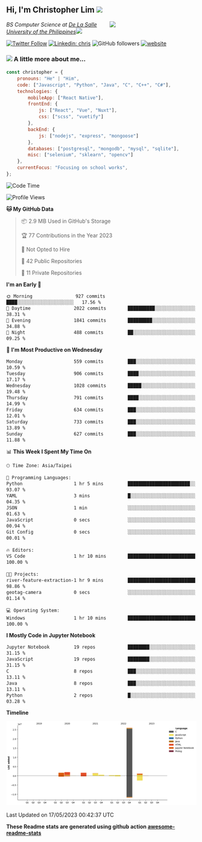 <h2>Hi, I'm Christopher Lim <img src="https://media3.giphy.com/media/r3SVtaGUukD5V6UjzP/giphy.gif" width="50" /></h2>
<img align='right' src="https://media.giphy.com/media/M9gbBd9nbDrOTu1Mqx/giphy.gif" width="230">
<p><em>BS Computer Science at <a href="https://www.dlsu.edu.ph/">De La Salle University of the Philippines</a><img src="https://media.giphy.com/media/WUlplcMpOCEmTGBtBW/giphy.gif" width="30"> 
</em></p>

[![Twitter Follow](https://img.shields.io/twitter/follow/ClovesJL?label=Follow)](https://twitter.com/intent/follow?screen_name=ClovesJL)
[![Linkedin: chris](https://img.shields.io/badge/-chris-blue?style=flat-square&logo=Linkedin&logoColor=white&link=https://www.linkedin.com/in/christopher-lim-122831183/)](https://www.linkedin.com/in/christopher-lim-122831183/)
![GitHub followers](https://img.shields.io/github/followers/cc-visionary?label=Follow&style=social)
[![website](https://img.shields.io/badge/Website-46a2f1.svg?&style=flat-square&logo=Google-Chrome&logoColor=white&link=http://christopherlim.surge.sh/)](http://christopherlim.surge.sh/)

### <img src="https://media.giphy.com/media/VgCDAzcKvsR6OM0uWg/giphy.gif" width="50"> A little more about me...  

```javascript
const christopher = {
    pronouns: "He" | "Him",
    code: ["Javascript", "Python", "Java", "C", "C++", "C#"],
    technologies: {
        mobileApp: ["React Native"],
        frontEnd: {
            js: ["React", "Vue", "Nuxt"],
            css: ["scss", "vuetify"]
        },
        backEnd: {
            js: ["nodejs", "express", "mongoose"]
        },
        databases: ["postgresql", "mongodb", "mysql", "sqlite"],
        misc: ["selenium", "sklearn", "opencv"]
    },
    currentFocus: "Focusing on school works",
};
```

<!--START_SECTION:waka-->
![Code Time](http://img.shields.io/badge/Code%20Time-718%20hrs%2048%20mins-blue)

![Profile Views](http://img.shields.io/badge/Profile%20Views-0-blue)

**🐱 My GitHub Data** 

> 📦 2.9 MB Used in GitHub's Storage 
 > 
> 🏆 77 Contributions in the Year 2023
 > 
> 🚫 Not Opted to Hire
 > 
> 📜 42 Public Repositories 
 > 
> 🔑 11 Private Repositories 
 > 
**I'm an Early 🐤** 

```text
🌞 Morning                927 commits         ████░░░░░░░░░░░░░░░░░░░░░   17.56 % 
🌆 Daytime                2022 commits        ██████████░░░░░░░░░░░░░░░   38.31 % 
🌃 Evening                1841 commits        █████████░░░░░░░░░░░░░░░░   34.88 % 
🌙 Night                  488 commits         ██░░░░░░░░░░░░░░░░░░░░░░░   09.25 % 
```
📅 **I'm Most Productive on Wednesday** 

```text
Monday                   559 commits         ███░░░░░░░░░░░░░░░░░░░░░░   10.59 % 
Tuesday                  906 commits         ████░░░░░░░░░░░░░░░░░░░░░   17.17 % 
Wednesday                1028 commits        █████░░░░░░░░░░░░░░░░░░░░   19.48 % 
Thursday                 791 commits         ████░░░░░░░░░░░░░░░░░░░░░   14.99 % 
Friday                   634 commits         ███░░░░░░░░░░░░░░░░░░░░░░   12.01 % 
Saturday                 733 commits         ███░░░░░░░░░░░░░░░░░░░░░░   13.89 % 
Sunday                   627 commits         ███░░░░░░░░░░░░░░░░░░░░░░   11.88 % 
```


📊 **This Week I Spent My Time On** 

```text
🕑︎ Time Zone: Asia/Taipei

💬 Programming Languages: 
Python                   1 hr 5 mins         ███████████████████████░░   93.07 % 
YAML                     3 mins              █░░░░░░░░░░░░░░░░░░░░░░░░   04.35 % 
JSON                     1 min               ░░░░░░░░░░░░░░░░░░░░░░░░░   01.63 % 
JavaScript               0 secs              ░░░░░░░░░░░░░░░░░░░░░░░░░   00.94 % 
Git Config               0 secs              ░░░░░░░░░░░░░░░░░░░░░░░░░   00.01 % 

🔥 Editors: 
VS Code                  1 hr 10 mins        █████████████████████████   100.00 % 

🐱‍💻 Projects: 
river-feature-extraction-1 hr 9 mins         █████████████████████████   98.86 % 
geotag-camera            0 secs              ░░░░░░░░░░░░░░░░░░░░░░░░░   01.14 % 

💻 Operating System: 
Windows                  1 hr 10 mins        █████████████████████████   100.00 % 
```

**I Mostly Code in Jupyter Notebook** 

```text
Jupyter Notebook         19 repos            ████████░░░░░░░░░░░░░░░░░   31.15 % 
JavaScript               19 repos            ████████░░░░░░░░░░░░░░░░░   31.15 % 
C                        8 repos             ███░░░░░░░░░░░░░░░░░░░░░░   13.11 % 
Java                     8 repos             ███░░░░░░░░░░░░░░░░░░░░░░   13.11 % 
Python                   2 repos             █░░░░░░░░░░░░░░░░░░░░░░░░   03.28 % 
```



**Timeline**

![Lines of Code chart](https://raw.githubusercontent.com/cc-visionary/cc-visionary/master/assets/bar_graph.png)


 Last Updated on 17/05/2023 00:42:37 UTC
<!--END_SECTION:waka-->

**These Readme stats are generated using github action [awesome-readme-stats](https://github.com/anmol098/waka-readme-stats)**
